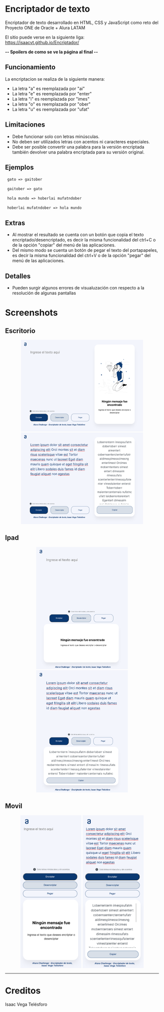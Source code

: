 # Encriptador de texto
Encriptador de texto desarrollado en HTML, CSS y JavaScript como reto del Proyecto ONE de Oracle + Alura LATAM

El sitio puede verse en la siguiente liga: https://isaacvt.github.io/Encriptador/

**-- Spoilers de como se ve la página al final --**

## Funcionamiento

La encriptacion se realiza de la siguiente manera:

- La letra "a" es reemplazada por "ai"
- La letra "e" es reemplazada por "enter"
- La letra "i" es reemplazada por "imes"
- La letra "o" es reemplazada por "ober"
- La letra "u" es reemplazada por "ufat"

## Limitaciones

- Debe funcionar solo con letras minúsculas.
- No deben ser utilizados letras con acentos ni caracteres especiales.
- Debe ser posible convertir una palabra para la versión encriptada también devolver una palabra encriptada para su versión original.

## Ejemplos

<p> <code> gato => gaitober </code> </p>
<p> <code> gaitober => gato </code> </p>
<p> <code> hola mundo => hoberlai mufatndober </code> </p>
<p> <code> hoberlai mufatndober => hola mundo </code> </p>

## Extras

- Al mostrar el resultado se cuenta con un botón que copia el texto encriptado/desencriptado, es decir la misma funcionalidad del ctrl+C o de la opción "copiar" del menú de las aplicaciones.
- Del mismo modo se cuenta un botón de pegar el texto del portapapeles, es decir la misma funcionalidad del ctrl+V o de la opción "pegar" del menú de las aplicaciones.

## Detalles

- Pueden surgir algunos errores de visualuzación con respecto a la resolución de algunas pantallas

# Screenshots

## Escritorio
<p align = "center">
  <img width = "400px" height = "300px" src="https://github.com/IsaacVT/Encriptador/blob/main/pantallas/escritorio1.png">
  <img width = "400px" height = "300px" src="https://github.com/IsaacVT/Encriptador/blob/main/pantallas/escritorio2.png">
<p>

## Ipad
<p align = "center">
  <img width = "300px" height = "400px" src="https://github.com/IsaacVT/Encriptador/blob/main/pantallas/ipad1.png">
  <img width = "300px" height = "400px" src="https://github.com/IsaacVT/Encriptador/blob/main/pantallas/ipad2.png">
<p>

## Movil
<p align = "center">
  <img width = "200px" height = "500px" src="https://github.com/IsaacVT/Encriptador/blob/main/pantallas/movil1.png">
  <img width = "200px" height = "500px" src="https://github.com/IsaacVT/Encriptador/blob/main/pantallas/movil2.png">
<p>

---

# Creditos

Isaac Vega Telésforo
